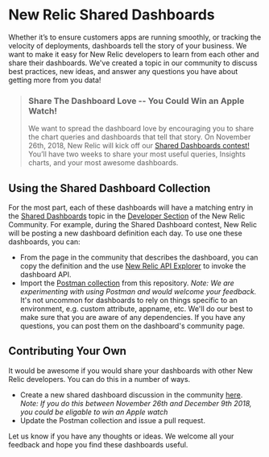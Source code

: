 # New Relic Shared Dashboards
Whether it’s to ensure customers apps are running smoothly, or tracking the velocity of deployments, dashboards tell the story of your business. We want to make it easy for New Relic developers to learn from each other and share their dashboards. We've created a topic in our community to discuss best practices, new ideas, and answer any questions you have about getting more from you data! 

> ### Share The Dashboard Love -- You Could Win an Apple Watch!
> We want to spread the dashboard love by encouraging you to share the chart queries and dashboards that tell that story. On November 26th, 2018, New Relic will kick off our [Shared Dashboards contest!](https://discuss.newrelic.com/t/shared-dashboards-contest-add-your-queries-here/60634) You’ll have two weeks to share your most useful queries, Insights charts, and your most awesome dashboards.


## Using the Shared Dashboard Collection
For the most part, each of these dashboards will have a matching entry in the [Shared Dashboards](https://discuss.newrelic.com/t/shared-dashboards-contest-add-your-queries-here/60634/2) topic in the [Developer Section](https://discuss.newrelic.com/c/build-on-new-relic) of the New Relic Community. For example, during the Shared Dashboard contest, New Relic will be posting a new dashboard definition each day. To use one these dashboards, you can:
* From the page in the community that describes the dashboard, you can copy the definition and the use [New Relic API Explorer](https://rpm.newrelic.com/api/explore/dashboards/list) to invoke the dashboard API. 
* Import the [Postman collection](https://www.getpostman.com/) from this repository. _Note: We are experimenting with using Postman and would welcome your feedback._ 
It's not uncommon for dashboards to rely on things specific to an environment, e.g. custom attribute, appname, etc. We'll do our best to make sure that you are aware of any dependencies. If you have any questions, you can post them on the dashboard's community page. 

## Contributing Your Own
It would be awesome if you would share your dashboards with other New Relic developers. You can do this in a number of ways.
* Create a new shared dashboard discussion in the community [here](https://discuss.newrelic.com/c/build-on-new-relic/shared-dashboards). *Note: If you do this between November 26th and December 9th 2018, you could be eligable to win an Apple watch*
* Update the Postman collection and issue a pull request. 

Let us know if you have any thoughts or ideas. We welcome all your feedback and hope you find these dashboards useful. 

